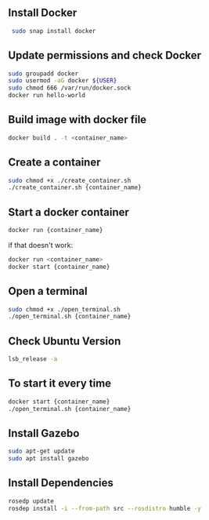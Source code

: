 ## Install Docker
```sh
 sudo snap install docker
```
## Update permissions and check Docker
```sh
sudo groupadd docker
sudo usermod -aG docker ${USER}
sudo chmod 666 /var/run/docker.sock
docker run hello-world
```

## Build image with docker file
```sh
docker build . -t <container_name>
```

## Create a container
```sh
sudo chmod +x ./create_container.sh
./create_container.sh {container_name}
```



## Start a docker container
```sh
docker run {container_name}
```
if that doesn't work:
```sh
docker run <container_name>
docker start {container_name}
```
## Open a terminal

```sh
sudo chmod +x ./open_terminal.sh
./open_terminal.sh {container_name}
```
## Check Ubuntu Version
```sh
lsb_release -a
```
## To start it every time
```sh
docker start {container_name}
./open_terminal.sh {container_name}
```

## Install Gazebo
```sh
sudo apt-get update
sudo apt install gazebo
```


## Install Dependencies
```sh
rosedp update
rosdep install -i --from-path src --rosdistro humble -y
```
